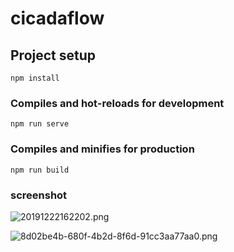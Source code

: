 # cicadaflow

## Project setup
```
npm install
```

### Compiles and hot-reloads for development
```
npm run serve
```

### Compiles and minifies for production
```
npm run build
```

### screenshot

![20191222162202.png](https://i.loli.net/2019/12/22/LUupwZoM6XT3GgO.png)

![8d02be4b-680f-4b2d-8f6d-91cc3aa77aa0.png](https://i.loli.net/2019/12/22/T7FEwyKtjCxIVH3.png)


